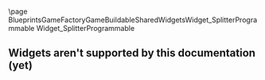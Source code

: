 \page BlueprintsGameFactoryGameBuildableSharedWidgetsWidget_SplitterProgrammable Widget_SplitterProgrammable
## Widgets aren't supported by this documentation (yet)
